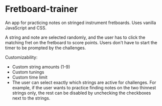 # Fretboard-trainer
An app for practicing notes on stringed instrument fretboards. Uses vanilla JavaScript and CSS.

A string and note are selected randomly, and the user has to click the matching fret on the fretboard to score points. Users don't have to start the timer to be prompted by the challenges.

Customizability:

* Custom string amounts (1-9)
* Custom tunings
* Custom time limit
* The user can select exactly which strings are active for challenges. For example, if the user wants to practice finding notes on the two thinnest strings only, the rest can be disabled by unchecking the checkboxes next to the strings.
